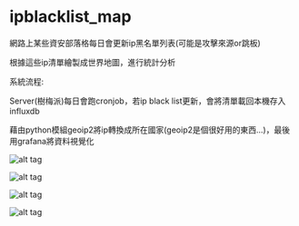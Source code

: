 # ipblacklist_map

網路上某些資安部落格每日會更新ip黑名單列表(可能是攻擊來源or跳板)

根據這些ip清單繪製成世界地圖，進行統計分析

系統流程: 

Server(樹梅派)每日會跑cronjob，若ip black list更新，會將清單載回本機存入influxdb

藉由python模組geoip2將ip轉換成所在國家(geoip2是個很好用的東西...)，最後用grafana將資料視覺化

![alt tag](https://imgur.com/IjzfmQw.jpg)

![alt tag](https://imgur.com/9vNScNu.jpg)

![alt tag](https://imgur.com/70VzP2I.jpg)

![alt tag](https://imgur.com/So2hVaO.jpg)
